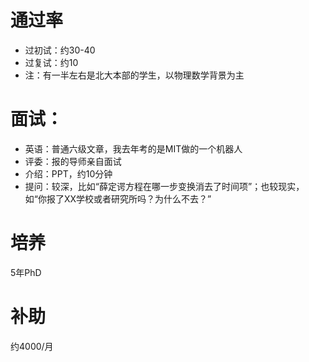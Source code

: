 # 通过率
* 过初试：约30-40
* 过复试：约10
* 注：有一半左右是北大本部的学生，以物理数学背景为主

# 面试：
* 英语：普通六级文章，我去年考的是MIT做的一个机器人
* 评委：报的导师亲自面试
* 介绍：PPT，约10分钟
* 提问：较深，比如“薛定谔方程在哪一步变换消去了时间项”；也较现实，如“你报了XX学校或者研究所吗？为什么不去？”

# 培养
5年PhD

# 补助
约4000/月
